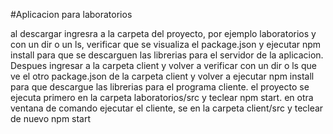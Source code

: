 #Aplicacion para laboratorios

al descargar ingresra a la carpeta del proyecto, por ejemplo laboratorios y con un dir o un ls, verificar que se visualiza el package.json y ejecutar npm install para que se descarguen las librerias para el servidor de la aplicacion. Despues ingresar a la carpeta client y volver a verificar con un dir o ls que ve el otro package.json de la carpeta client y volver a ejecutar npm install para que descargue las librerias para el programa cliente. el proyecto se ejecuta primero en la carpeta laboratorios/src y teclear npm start. en otra ventana de comando ejecutar el cliente, se en la carpeta client/src y teclear de nuevo npm start
